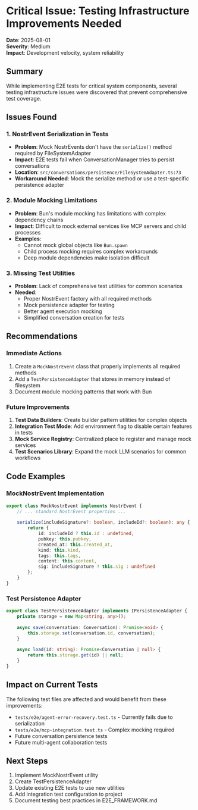 # Critical Issue: Testing Infrastructure Improvements Needed

**Date**: 2025-08-01  
**Severity**: Medium  
**Impact**: Development velocity, system reliability

## Summary

While implementing E2E tests for critical system components, several testing infrastructure issues were discovered that prevent comprehensive test coverage.

## Issues Found

### 1. NostrEvent Serialization in Tests
- **Problem**: Mock NostrEvents don't have the `serialize()` method required by FileSystemAdapter
- **Impact**: E2E tests fail when ConversationManager tries to persist conversations
- **Location**: `src/conversations/persistence/FileSystemAdapter.ts:73`
- **Workaround Needed**: Mock the serialize method or use a test-specific persistence adapter

### 2. Module Mocking Limitations
- **Problem**: Bun's module mocking has limitations with complex dependency chains
- **Impact**: Difficult to mock external services like MCP servers and child processes
- **Examples**:
  - Cannot mock global objects like `Bun.spawn`
  - Child process mocking requires complex workarounds
  - Deep module dependencies make isolation difficult

### 3. Missing Test Utilities
- **Problem**: Lack of comprehensive test utilities for common scenarios
- **Needed**:
  - Proper NostrEvent factory with all required methods
  - Mock persistence adapter for testing
  - Better agent execution mocking
  - Simplified conversation creation for tests

## Recommendations

### Immediate Actions
1. Create a `MockNostrEvent` class that properly implements all required methods
2. Add a `TestPersistenceAdapter` that stores in memory instead of filesystem
3. Document module mocking patterns that work with Bun

### Future Improvements
1. **Test Data Builders**: Create builder pattern utilities for complex objects
2. **Integration Test Mode**: Add environment flag to disable certain features in tests
3. **Mock Service Registry**: Centralized place to register and manage mock services
4. **Test Scenarios Library**: Expand the mock LLM scenarios for common workflows

## Code Examples

### MockNostrEvent Implementation
```typescript
export class MockNostrEvent implements NostrEvent {
    // ... standard NostrEvent properties ...
    
    serialize(includeSignature?: boolean, includeId?: boolean): any {
        return {
            id: includeId ? this.id : undefined,
            pubkey: this.pubkey,
            created_at: this.created_at,
            kind: this.kind,
            tags: this.tags,
            content: this.content,
            sig: includeSignature ? this.sig : undefined
        };
    }
}
```

### Test Persistence Adapter
```typescript
export class TestPersistenceAdapter implements IPersistenceAdapter {
    private storage = new Map<string, any>();
    
    async save(conversation: Conversation): Promise<void> {
        this.storage.set(conversation.id, conversation);
    }
    
    async load(id: string): Promise<Conversation | null> {
        return this.storage.get(id) || null;
    }
}
```

## Impact on Current Tests

The following test files are affected and would benefit from these improvements:
- `tests/e2e/agent-error-recovery.test.ts` - Currently fails due to serialization
- `tests/e2e/mcp-integration.test.ts` - Complex mocking required
- Future conversation persistence tests
- Future multi-agent collaboration tests

## Next Steps

1. Implement MockNostrEvent utility
2. Create TestPersistenceAdapter
3. Update existing E2E tests to use new utilities
4. Add integration test configuration to project
5. Document testing best practices in E2E_FRAMEWORK.md